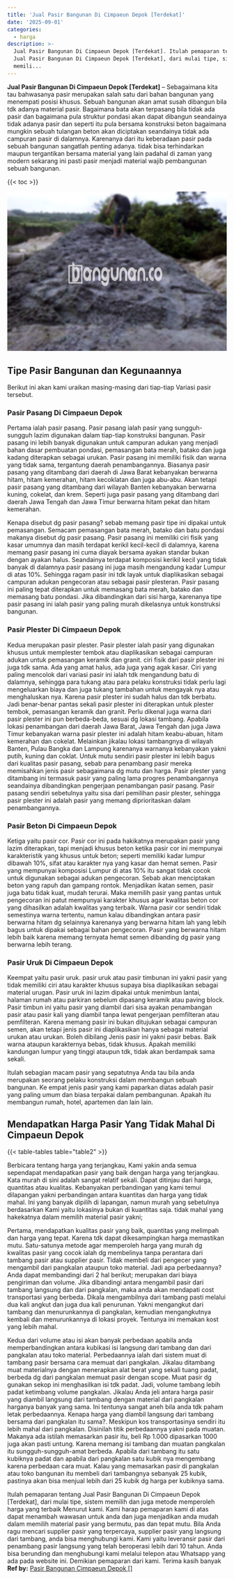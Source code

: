```yaml
---
title: 'Jual Pasir Bangunan Di Cimpaeun Depok [Terdekat]'
date: '2025-09-01'
categories:
  - harga
description: >-
  Jual Pasir Bangunan Di Cimpaeun Depok [Terdekat]. Itulah pemaparan tentang
  Jual Pasir Bangunan Di Cimpaeun Depok [Terdekat], dari mulai tipe, sistem
  memili...
---
```


**Jual Pasir Bangunan Di Cimpaeun Depok \[Terdekat\]** – Sebagaimana kita tau bahwasanya pasir merupakan salah satu dari bahan bangunan yang menempati posisi khusus. Sebuah bangunan akan amat susah dibangun bila tdk adanya material pasir. Bagaimana bata akan terpasang bila tidak ada pasir dan bagaimana pula struktur pondasi akan dapat dibangun seandainya tidak adanya pasir dan seperti itu pula bersama konstruksi beton bagaimana mungkin sebuah tulangan beton akan diciptakan seandainya tidak ada campuran pasir di dalamnya. Karenanya dari itu keberadaan pasir pada sebuah bangunan sangatlah penting adanya. tidak bisa terhindarkan maupun tergantikan bersama material yang lain padahal di zaman yang modern sekarang ini pasti pasir menjadi material wajib pembangunan sebuah bangunan.

{{< toc >}}

![Jual Pasir Bangunan Di Cimpaeun Depok [Terdekat]](/images/jual-pasir-bangunan-18.png)

## Tipe Pasir Bangunan dan Kegunaannya

Berikut ini akan kami uraikan masing-masing dari tiap-tiap Variasi pasir tersebut.

### Pasir Pasang Di Cimpaeun Depok

Pertama ialah pasir pasang. Pasir pasang ialah pasir yang sungguh-sungguh lazim digunakan dalam tiap-tiap konstruksi bangunan. Pasir pasang ini lebih banyak digunakan untuk campuran adukan yang menjadi bahan dasar pembuatan pondasi, pemasangan bata merah, batako dan juga kadang diterapkan sebagai urukan. Pasir pasang ini memiliki fisik dan warna yang tidak sama, tergantung daerah penambangannya. Biasanya pasir pasang yang ditambang dari daerah di Jawa Barat kebanyakan berwarna hitam, hitam kemerahan, hitam kecoklatan dan juga abu-abu. Akan tetapi pasir pasang yang ditambang dari wilayah Banten kebanyakan berwarna kuning, cokelat, dan krem. Seperti juga pasir pasang yang ditambang dari daerah Jawa Tengah dan Jawa Timur berwarna hitam pekat dan hitam kemerahan.

Kenapa disebut dg pasir pasang? sebab memang pasir tipe ini dipakai untuk pemasangan. Semacam pemasangan bata merah, batako dan batu pondasi makanya disebut dg pasir pasang. Pasir pasang ini memiliki ciri fisik yang kasar umumnya dan masih terdapat kerikil kecil-kecil di dalamnya, karena memang pasir pasang ini cuma diayak bersama ayakan standar bukan dengan ayakan halus. Seandainya terdapat komposisi kerikil kecil yang tidak banyak di dalamnya pasir pasang ini juga masih mengandung kadar Lumpur di atas 10%. Sehingga ragam pasir ini tdk layak untuk diaplikasikan sebagai campuran adukan pengecoran atau sebagai pasir plesteran. Pasir pasang ini paling tepat diterapkan untuk memasang bata merah, batako dan memasang batu pondasi. Jika dibandingkan dari sisi harga, karenanya tipe pasir pasang ini ialah pasir yang paling murah dikelasnya untuk konstruksi bangunan.

### Pasir Plester Di Cimpaeun Depok

Kedua merupakan pasir plester. Pasir plester ialah pasir yang digunakan khusus untuk memplester tembok atau diaplikasikan sebagai campuran adukan untuk pemasangan keramik dan granit. ciri fisik dari pasir plester ini juga tdk sama. Ada yang amat halus, ada juga yang agak kasar. Ciri yang paling mencolok dari variasi pasir ini ialah tdk mengandung batu di dalamnya, sehingga para tukang atau para pelaku konstruksi tidak perlu lagi mengeluarkan biaya dan juga tukang tambahan untuk mengayak nya atau menghaluskan nya. Karena pasir plester ini sudah halus dan tdk berbatu. Jadi benar-benar pantas sekali pasir plester ini diterapkan untuk plester tembok, pemasangan keramik dan granit. Perlu dikenal juga warna dari pasir plester ini pun berbeda-beda, sesuai dg lokasi tambang. Apabila lokasi penambangan dari daerah Jawa Barat, Jawa Tengah dan juga Jawa Timur kebanyakan warna pasir plester ini adalah hitam keabu-abuan, hitam kemerahan dan cokelat. Melainkan jikalau lokasi tambangnya di wilayah Banten, Pulau Bangka dan Lampung karenanya warnanya kebanyakan yakni putih, kuning dan coklat. Untuk mutu sendiri pasir plester ini lebih bagus dari kualitas pasir pasang, sebab para penambang pasir mereka memisahkan jenis pasir sebagaimana dg mutu dan harga. Pasir plester yang ditambang ini termasuk pasir yang paling lama progres penambangannya seandainya dibandingkan pengerjaan penambangan pasir pasang. Pasir pasang sendiri sebetulnya yaitu sisa dari pemilihan pasir plester, sehingga pasir plester ini adalah pasir yang memang diprioritaskan dalam penambangannya.

### Pasir Beton Di Cimpaeun Depok

Ketiga yaitu pasir cor. Pasir cor ini pada hakikatnya merupakan pasir yang lazim diterapkan, tapi menjadi khusus beton ketika pasir cor ini mempunyai karakteristik yang khusus untuk beton; seperti memiliki kadar lumpur dibawah 10%, sifat atau karakter nya yang kasar dan hemat semen. Pasir yang mempunyai komposisi Lumpur di atas 10% itu sangat tidak cocok untuk digunakan sebagai adukan pengecoran. Sebab akan menciptakan beton yang rapuh dan gampang rontok. Menjadikan ikatan semen, pasir juga batu tidak kuat, mudah terurai. Maka memilih pasir yang pantas untuk pengecoran ini patut mempunyai karakter khusus agar kwalitas beton cor yang dihasilkan adalah kwalitas yang terbaik. Warna pasir cor sendiri tidak semestinya warna tertentu, namun kalau dibandingkan antara pasir berwarna hitam dg selainnya karenanya yang berwarna hitam lah yang lebih bagus untuk dipakai sebagai bahan pengecoran. Pasir yang berwarna hitam lebih baik karena memang ternyata hemat semen dibanding dg pasir yang berwarna lebih terang.

### Pasir Uruk Di Cimpaeun Depok

Keempat yaitu pasir uruk. pasir uruk atau pasir timbunan ini yakni pasir yang tidak memiliki ciri atau karakter khusus supaya bisa diaplikasikan sebagai material urugan. Pasir uruk ini lazim dipakai untuk menimbun lantai, halaman rumah atau parkiran sebelum dipasang keramik atau paving block. Pasir timbun ini yaitu pasir yang diambil dari sisa ayakan penambangan pasir atau pasir kali yang diambil tanpa lewat pengerjaan pemfilteran atau pemfilteran. Karena memang pasir ini bukan ditujukan sebagai campuran semen, akan tetapi jenis pasir ini diaplikasikan hanya sebagai material urukan atau urukan. Boleh dibilang Jenis pasir ini yakni pasir bebas. Baik warna ataupun karakternya bebas, tidak khusus. Apakah memiliki kandungan lumpur yang tinggi ataupun tdk, tidak akan berdampak sama sekali.

Itulah sebagian macam pasir yang sepatutnya Anda tau bila anda merupakan seorang pelaku konstruksi dalam membangun sebuah bangunan. Ke empat jenis pasir yang kami paparkan diatas adalah pasir yang paling umum dan biasa terpakai dalam pembangunan. Apakah itu membangun rumah, hotel, apartemen dan lain lain.

## Mendapatkan Harga Pasir Yang Tidak Mahal Di Cimpaeun Depok

{{< table-tables table="table2" >}}

Berbicara tentang harga yang terjangkau, Kami yakin anda semua sependapat mendapatkan pasir yang baik dengan harga yang terjangkau. Kata murah di sini adalah sangat relatif sekali. Dapat ditinjau dari harga, quantitas atau kualitas. Kebanyakan perbandingan yang kami temui dilapangan yakni perbandingan antara kuantitas dan harga yang tidak mahal. Ini yang banyak dipilih di lapangan, namun murah yang sebetulnya berdasarkan Kami yaitu lokasinya bukan di kuantitas saja. tidak mahal yang hakekatnya dalam memilih material pasir yakni;

Pertama, mendapatkan kualitas pasir yang baik, quantitas yang melimpah dan harga yang tepat. Karena tdk dapat dikesampingkan harga memastikan mutu. Satu-satunya metode agar memperoleh harga yang murah dg kwalitas pasir yang cocok ialah dg membelinya tanpa perantara dari tambang pasir atau supplier pasir. Tidak membeli dari pengecer yang mengambil dari pangkalan ataupun toko material. Jadi apa perbedaannya? Anda dapat membandingi dari 2 hal berikut; merupakan dari biaya pengiriman dan volume. Jika dibandingi antara mengambil pasir dari tambang langsung dan dari pangkalan, maka anda akan mendapati cost transportasi yang berbeda. Dikala mengambilnya dari tambang pasti melalui dua kali angkut dan juga dua kali penurunan. Yakni mengangkut dari tambang dan menurunkannya di pangkalan, kemudian mengangkutnya kembali dan menurunkannya di lokasi proyek. Tentunya ini memakan kost yang lebih mahal.

Kedua dari volume atau isi akan banyak perbedaan apabila anda memperbandingkan antara kubikasi isi langsung dari tambang dan dari pangkalan atau toko material. Perbedaannya ialah dari sistem muat di tambang pasir bersama cara memuat dari pangkalan. Jikalau ditambang muat materialnya dengan menerapkan alat berat yang sekali tuang padat, berbeda dg dari pangkalan memuat pasir dengan scope. Muat pasir dg gunakan sekop ini menghasilkan isi tdk padat. Jadi, volume tambang lebih padat ketimbang volume pangkalan. Jikalau Anda jeli antara harga pasir yang diambil langsung dari tambang dengan material dari pangkalan harganya banyak yang sama. Ini tentunya sangat aneh bila anda tdk paham letak perbedaannya. Kenapa harga yang diambil langsung dari tambang bersama dari pangkalan itu sama?. Meskipun kos transportasinya sendiri itu lebih mahal dari pangkalan. Disinilah titik perbedaannya yakni pada muatan. Makanya ada istilah memasarkan pasir itu, beli Rp 1.000 dipasarkan 1000 juga akan pasti untung. Karena memang isi tambang dan muatan pangkalan itu sungguh-sungguh-amat berbeda. Apabila dari tambang itu satu kubiknya padat dan apabila dari pangkalan satu kubik nya mengembang karena perbedaan cara muat. Kalau yang memasarkan pasir di pangkalan atau toko bangunan itu membeli dari tambangnya sebanyak 25 kubik, pastinya akan bisa menjual lebih dari 25 kubik dg harga per kubiknya sama.

Itulah pemaparan tentang Jual Pasir Bangunan Di Cimpaeun Depok \[Terdekat\], dari mulai tipe, sistem memilih dan juga metode memperoleh harga yang terbaik Menurut kami. Kami harap pemaparan kami di atas dapat menambah wawasan untuk anda dan juga menjadikan anda mudah dalam memilih material pasir yang bermutu, pas dan tepat mutu. Bila Anda ragu mencari supplier pasir yang terpercaya, supplier pasir yang langsung dari tambang, anda bisa menghubungi kami. Kami yaitu leveransir pasir dari penambang pasir langsung yang telah beroperasi lebih dari 10 tahun. Anda bisa berunding dan menghubungi kami melalui telepon atau Whatsapp yang ada pada website ini. Demikian pemaparan dari kami. Terima kasih banyak
**Ref by:** [Pasir Bangunan Cimpaeun Depok []](https://id.wikipedia.org/wiki/Pasir)
